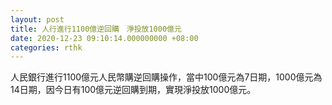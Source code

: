 ```yaml
---
layout: post
title: 人行進行1100億逆回購　淨投放1000億元
date: 2020-12-23 09:10:14.000000000 +08:00
categories: rthk
---
```


人民銀行進行1100億元人民幣購逆回購操作，當中100億元為7日期，1000億元為14日期，因今日有100億元逆回購到期，實現淨投放1000億元。
